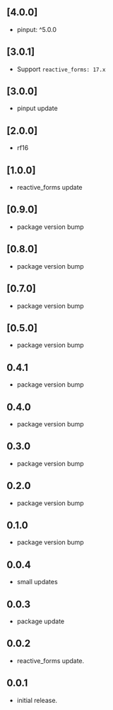 ## [4.0.0]

* pinput: ^5.0.0

## [3.0.1]

* Support `reactive_forms: 17.x`

## [3.0.0]

* pinput update

## [2.0.0]

* rf16

## [1.0.0]

* reactive_forms update

## [0.9.0]

* package version bump

## [0.8.0]

* package version bump

## [0.7.0]

* package version bump

## [0.5.0]

* package version bump

## 0.4.1

* package version bump

## 0.4.0

* package version bump

## 0.3.0

* package version bump

## 0.2.0

* package version bump

## 0.1.0

* package version bump

## 0.0.4

* small updates

## 0.0.3

* package update

## 0.0.2

* reactive_forms update.

## 0.0.1

* initial release.
